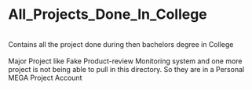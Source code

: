# All_Projects_Done_In_College
<br> Contains all the project done during then bachelors degree in College</br>
<br> Major Project like Fake Product-review Monitoring system and one more project is not being able to pull in this directory. So they are in a Personal MEGA Project Account  </br>
